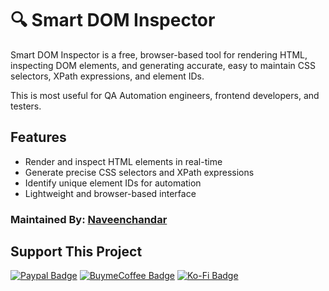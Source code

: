 # 🔍 Smart DOM Inspector

Smart DOM Inspector is a free, browser-based tool for rendering HTML, inspecting DOM elements, and generating accurate, easy to maintain CSS selectors, XPath expressions, and element IDs. 

This is most useful for QA Automation engineers, frontend developers, and testers.


## Features
- Render and inspect HTML elements in real-time
- Generate precise CSS selectors and XPath expressions
- Identify unique element IDs for automation
- Lightweight and browser-based interface


### Maintained By: <a style="display:inline-block;" href="https://navchandar.github.io/">Naveenchandar</a>


## Support This Project

[![Paypal Badge](https://img.shields.io/badge/-Paypal-0070ba?style=for-the-badge&logo=data%3Aimage%2Fjpeg%3Bbase64%2C%2F9j%2F4AAQSkZJRgABAQAAAQABAAD%2F2wBDAAIBAQIBAQICAgICAgICAwUDAwMDAwYEBAMFBwYHBwcGBwcICQsJCAgKCAcHCg0KCgsMDAwMBwkODw0MDgsMDAz%2F2wBDAQICAgMDAwYDAwYMCAcIDAwMDAwMDAwMDAwMDAwMDAwMDAwMDAwMDAwMDAwMDAwMDAwMDAwMDAwMDAwMDAwMDAz%2FwgARCAAwADADAREAAhEBAxEB%2F8QAHQAAAgIBBQAAAAAAAAAAAAAABwgGCQIAAwQFCv%2FEABwBAAEEAwEAAAAAAAAAAAAAAAYCAwcIAAEFBP%2FaAAwDAQACEAMQAAAAdZSiYpqCdXycvSppyvSMUbKuLEBqPeeyxsX4su2oRUX2QQweZr0j8qBdJUyhfS8vqPk%2FEV3tVbWaafq4naOlKlyuxybCnaAD9sq5XBxxSVysGLjOdMLWa4WvNYLKIfSoU5sq7yAEYZOOCWb7LwozP%2F%2FEAD0QAAAFAwMBBAQJDQAAAAAAAAECAwQFBgcIABESCSExUbUKd5bTExQXIiM4cYGyMjM3QUJHV2GCg5Oh0f%2FaAAgBAQABPwDA%2FBOyVX4SWdlpaztqZKVlKHhHTx68pJg4cO11GCBzqqHMkJjnMYRMYwiOpvA%2FHWnYpZ49srZts2aJmUWWNRkcBCFKG5hH6HuAA30NqsOAP2W%2FsH7IR%2FuNQdjsQaheC1aW3sO4WN3FJSEf7jTXp94%2BuEiGJZGzqhD9oGCjY7tAf7Os7MFLJ0dhFeSWibNWqi5SLoabeNHbOk2CLhmsmwXOmomoVIDEOUxQMBiiA66eX1ArGer%2BA8tQ11vLjrUB0%2Fat%2BKujs3z8SNkxIqKahimHifYQ7e42lq4lEC8jzEmUviLs%2FwD3Ta6Mk0U5pT0omYP2ivVCj%2BLXo4eXVUVjcyq6Cm6gfTER8QTeMwevTKmanKYxRKnyEfyuW466gwGHAC%2BX0n7v5%2Fy1xrp5ciYBWOKHYBbfQHlzfXpM9x14K0Nu4NAwcJp0%2BFwX%2BSZUBLqpltkiE8e3RC8zCBS8x8ADfXSKoCoLP3IYVYJVmK8m7aJtC8vzqQn3NyAB%2FwBDrqF%2FUAvoXwt9PeWrjrp8Bw6fdkDeNvYDy5vr0mWuzvr80NT3MTN2EWq7%2FqUMBR%2FBrFzGSlbuW6WlqgZKulwcCinxUMQOIfZq32CNKtDg8h6QcvBKOxVNlVQ3%2B4dtYOYMzU5WEZUEwzJHQ0SsksVuqUyainEdwKBdg27tdQr5mAV9fV9P%2BWuddPMAPgFY3l%2FD%2BB8uQ11P%2Bjlc7N%2FIY9VRFQQDWNSQM3bJuhUE5CchEAHYNU3jdIYsMho2SdM3r9qqZRRRrv8ABmEw7bBv9msE6EYw2MdLqHj2qbtymdZUTIFBQxvhTB2jtv3AGg7zcdvm9gB%2BouuoaQwYB3z9X0%2F5c41g5nRY%2BlMG7NRMteW1cXLRVEQjV4ydVbHoOGixGCJTpqEOqBiHIYBKJTAGidQ%2BwJQMX5cbPe2kb77U3d%2FDmpZo0k%2BuDYV2%2BOO5llawj%2BRjfcvqDz0x0gYdFmxvVZtq1alEqSZKyjgAgf5tE6h1gOH6c7P%2B2cb77Wc2dllKtwfvHExd5LVyspK0PNs2bJnVrBZw7WUYLkTTTTKqJjnMbYoFKA6%2F%2F8QAJREAAQMDAgYDAAAAAAAAAAAAAQACAwQFEQYhBxASEyIxQVFS%2F9oACAECAQE%2FAPTyVEySeQRsCFhuDvcZTrFVN9xqSLtPDZRhNGHloRHytDUzJ7k1jgjBGwbgLs0rh5ALiJZqQQNqIAnHJ8VnA6VwspuueSX84VwLx8ppL1WWyOS2TOn9Y2VQOlxaz7K9vXC2EMppXfrCgoWTjL06O307vMgFa21tSw0rqGl3JUjhISftAjGXLSesKOgpe28bqxXZtZRiePYFa9uM0t3lLX%2BITnuduTyzhqcD1BoCptWXWKM08cmGKoqHzydx5yTz%2F8QAJREAAQMCBgIDAQAAAAAAAAAAAQACAwQRBQYSISJRBzEQFUET%2F9oACAEDAQE%2FAG%2BrIyCPmUa%2BDtMxCDtMlAFmFWYNym%2Fqx%2BoMVEXD2mTTu9FXqO1lzEJGnROVZhGoot2t0s4TD%2BTG9qhYAdSufZNlmjNx%2B3pqWgfyaTdUz7Qt%2FTYIbut2s3uvI1vSztnWuwiqFPRuspM2ZoxFuhriWnoLxp41r6itbiNe06RvuomiOPirtJ4hYzgdTUPL2ryPSzfdSQyb2svFGERQZchbJGNe97hMY1gs0W%2BOWi9lyMe6rcg4LUzCpliu8%2ByqSmjp4RFELAfP%2F9k%3D&logoColor=white&link=https://paypal.me/navchandar//)](https://paypal.me/navchandar/) 
[![BuymeCoffee Badge](https://img.shields.io/badge/-Buy%20a%20Coffee-ff813f?style=for-the-badge&logo=data%3Aimage%2Fpng%3Bbase64%2CiVBORw0KGgoAAAANSUhEUgAAADAAAAAwCAIAAADYYG7QAAAAAXNSR0IArs4c6QAAAARnQU1BAACxjwv8YQUAAAAJcEhZcwAAEnQAABJ0Ad5mH3gAAAP5SURBVFhH7ZdrTFNnGMfftvSUXmTcBtNCWy6mXBRoAZWL1GAgIRnSiGOZkmF0W3YpJEYXtIm3qPEWP%2BgHRRogQLgmEmPiEpOZGBSX%2BAUZLES3%2Bc0PRiMJX5a5ubPnlCMxT9tznrcDYxae%2FD6c0vP%2Bn185p%2B95ysTjnveKFSE1VoTU%2BF8Ina3NIjL4ST5aqwq30K3PCxzpViLVztVouSrcQk1FaSK59Hr93b0ulKAMn9Bs6wboIXcjVGlJcYt7DQpRhiRUk5UAVGfEGwTw4a7sZPNCQkNOMkoOhSQUo9OWlZXV%2FIdqbm622WwNeakoORSqUFdXl3wZoq3GxsalFBIEvdEYC5gAkxEwA2bTIpa3juGthXOAhVWAwSAsmdD%2B8rRUi%2FChWV%2FsENz5zJXHioBcVpjLCnJYgZOtfwO8LARypXfhHDjZ7WDF6UyjYVszEyAHJYdCEgJ2FaRAonh6o%2Fg74yPAnhxhULd3F6LMsFCFTlQ7rHEG6fhRSEsFppl4kf3wtST09EDZ24GRoApNf1cCoT996RJvWXBXBX6UhL4qZ5vSLSgwElShv45WgVCP1yneiMddFbgmCXmyNLtdH6HASFCFAGeyqb0yXey14a4KjEhCKas0Z2oyUVokOIRgn5W2Wq77OsCen5JuoOufUR%2F7JKHLH6%2B1J1kSLUZTrAEO7FaBSrKwOkGAsiaY7fGxKDYsJKHxPUXwKdva2k5EWy6Xy5OdgmLDQhKaO1QBQqOjo%2FJTgL%2Fchet9G60oNizUe2ibM8nr9crxnDUzMwOfZ%2BIL0mBEFfJX2bIz7HIHzhoaGgKheX8lygwLVWhoR64UOj8vN%2BEpv9%2BfnRqPAiNBFZoJ7tQTExNyE56qr6%2F35i%2FDxijE6Do6OuQmPJVhSzvssaO0SHAIua0f%2BHw%2BuQm55ubmpG9oUx5KiwSHUEtRqmdzpdyHXOPj4yA021qK0iLBIQS%2FyCC6s7MTNqTh4eGBgYG%2Bvr6enh6YbuGPcDUDgUB3d3dvb29%2Ff%2F%2Fg4ODIyMjY2FhdXd0GexKKUoBDCAYaEEKl1Wr0MRqDQWuM1QmCVqfTwHCIao%2BbekcDHELAy4MV%2FdtzwOzPB9q%2FH7N%2Ffgt5mgZ5%2FSt7dZ%2F9cYElGnWwy79oL0c5CvAJAb%2F4SqU9V3VMC45m5bZVaLkq3EKvj1V1NRDGtOBoxnWxFuAWAr6vIIxpwdHsXC11LlskGqF6Z5L6mBZgz06yGzvXobWqRCMEX5xXR6rESS2WWGRS%2Bvdc%2FTSqcPSaAgj9%2FG2JeE%2FAHovckYT2bXmHQudrM6eumKZusvBcYlPtrDLzXQmlxRmk%2FY5QaCGFaNY8%2FKaYCFpIIRqhZWVFSI0VIWWOe%2F4FR6A6eCoawHAAAAAASUVORK5CYII%3D&logoColor=white&link=https://www.buymeacoffee.com/navchandar//)](https://www.buymeacoffee.com/navchandar/) 
[![Ko-Fi Badge](https://img.shields.io/badge/-Buy%20a%20KoFi-ff5f5f?style=for-the-badge&logo=data%3Aimage%2Fpng%3Bbase64%2CiVBORw0KGgoAAAANSUhEUgAAADAAAAAwCAIAAADYYG7QAAAAAXNSR0IArs4c6QAAAARnQU1BAACxjwv8YQUAAAAJcEhZcwAAEnQAABJ0Ad5mH3gAAAOiSURBVFhH7ZbLTxRBEMb963gkJIRleS4JyyJnDnqFKA%2BREOXAgcAJhAMEL77xoBdEjSQY8II3wchrgQUUdmZnusqvpofZzfDoBdF4mM2XSae3u%2BrXVdU1c4NLSv4rRUAmRUAmRUAmRUAmRUAmRUAmRUAmRUAmGYBo9jVlLfp1REfHfyjOZGjxM93v59JSMa6fp2QC2ssQMTkuuerqyjmQchTr38ICJZrE%2FllMBiB3M02KtEVflp0f2LmLJrUcV2PIwRBsy5bx2ndqTIR8aRmA1JYPpGDXdhxFsJdTFAzYsl1XhSftHNZrGkFc%2BUrLX2g7LSiYPM7K4NMCl5eH3EEmoO0dDQQf8Ef7BzwzQ733qKuLp6Zodw8EqDB%2B8pR6eqi7myYmaGs7h2joOGHLwSE3NIi1eJwnJ1l5GbRzwtTdU%2BhLqzggnNh16fAnd3aqqipqaBBVx%2BjWbZqb47t3KBaj%2BnqZxKC9nTY2XThGbLAXuxL57NDMY0FBkIjow8dgPlBxQFnLgplXs1RdrVpvcipFLS2EZ1OTcCQSMsYM1NaGNfxoAuuxC1R5ICQIVdzcLJcOBQCg9Y1CX1rFAVkWskAjI1RXCxpOJhUE00kPApJx0hcQe3sdrEeEcMUCIH2nYjG1uS0Fjr929wJHgS4RIRobo5oaam3V7uWsAYeewSCVUnV1PDCA0g6n7NojxEtLUiU6JJojJDhD%2FAD95u0ZKfN0TTWEK2PnbAxGR1G2ChVTGJ6ABsHDVerry7cibCm4ZTRxXbfMu%2FbSWrIWP3ioauJ%2BkAImTVNbSx0dlMlIg9BMf6sPedbBhB7IjkNDQ1wTVwFTczODBplCHzo89LrlCY33hHshgJ3jrBwJ49U1bmwM%2BdIyAZ10atiVCHlxkh4zOqpA4DEhg6gb7u%2Fn4ywuF3q3rNTSWLAAkQZjXlzkpqu%2By%2FJAiJD%2FApHTSz2Nj0v9trSAjAcHJX5K5Wm8Lf5gd492dunHOs2%2Fp55en%2BMsGqjYGgp85Jlw1ulpac3DwxI2ZPOEBuh6sezN7EvrQresrMxbPocGMgDRt1W5n8GtKYgTnlK8y8soW0mirvrC2GAXFmxucUWFbxAcZWWB8TNlAGLkBT%2FLCoBCQpyEww7Pi3T9PnsudkwcgUxAFRX0bl7sotPDsf7gKhQcn573ZuQkKytS77Bzfo5CMgFBCPj0NKfTwcdoUcKn5ouXPs1lVATQv1UEZFIEZFIEZFIEZFIEdLFKSn4Dz0s70NgRCBAAAAAASUVORK5CYII%3D&logoColor=1fb3ef&link=https://ko-fi.com/navchandar//)](https://ko-fi.com/navchandar/) 



